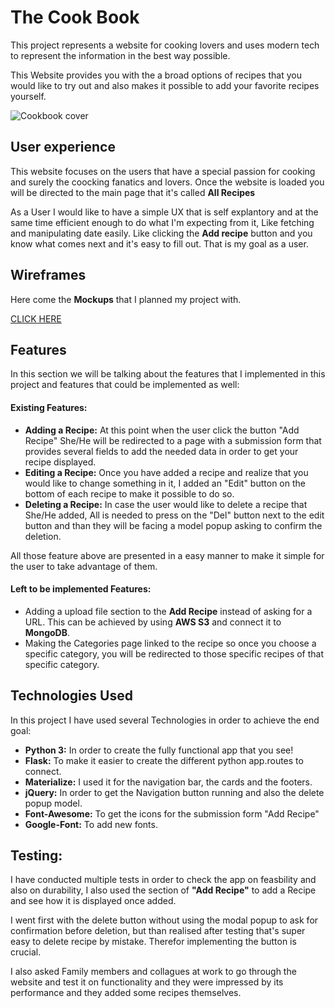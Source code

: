 # The Cook Book

This project represents a website for cooking lovers and uses modern tech to represent the information in the best way possible. 

This Website provides you with the a broad options of recipes that you would like to try out
and also makes it possible to add your favorite recipes yourself. 

![Cookbook cover](https://www.thebalancecareers.com/thmb/_X1aDEUbxj0achcbvM2rOOVJ5Mk=/2022x1483/filters:fill(auto,1)/communityrecipebook-e6417b8aefb2436fbc03861206263c9f.jpg)

## User experience

This website focuses on the users that have a special passion for cooking and surely the coocking fanatics and lovers. Once the website is loaded you will be directed
to the main page that it's called **All Recipes**

As a User I would like to have a simple UX that is self explantory and at the same time efficient enough to do what I'm expecting from it,
Like fetching and manipulating date easily. Like clicking the **Add recipe** button and you know what comes next and it's easy to fill out. That is my goal as a user. 

## Wireframes

Here come the **Mockups** that I planned my project with.

[CLICK HERE](https://www.scribd.com/document/449610829/Project-Mockups)

## Features

In this section we will be talking about the features that I implemented in this project and features that could be implemented as well:

#### Existing Features:

* **Adding a Recipe:** At this point when the user click the button "Add Recipe" She/He will be redirected to a page with a submission form that provides several fields to add the needed data in order to get your recipe displayed. 
* **Editing a Recipe:** Once you have added a recipe and realize that you would like to change something in it, I added an "Edit" button on the bottom of each recipe to make it possible to do so. 
* **Deleting a Recipe:** In case the user would like to delete a recipe that She/He added, All is needed to press on the "Del" button next to the edit button and than they will be facing a model popup asking to confirm the deletion. 

All those feature above are presented in a easy manner to make it simple for the user to take advantage of them. 

#### Left to be implemented Features:

* Adding a upload file section to the **Add Recipe** instead of asking for a URL. This can be achieved by using **AWS S3** and connect it to **MongoDB**. 
* Making the Categories page linked to the recipe so once you choose a specific category, you will be redirected to those specific recipes of that specific category. 

## Technologies Used

In this project I have used several Technologies in order to achieve the end goal:

* **Python 3:** In order to create the fully functional app that you see!
* **Flask:** To make it easier to create the different python app.routes to connect. 
* **Materialize:** I used it for the navigation bar, the cards and the footers. 
* **jQuery:** In order to get the Navigation button running and also the delete popup model.
* **Font-Awesome:** To get the icons for the submission form "Add Recipe"
* **Google-Font:** To add new fonts. 

## Testing:

I have conducted multiple tests in order to check the app on feasbility and also on durability, I also used the section of **"Add Recipe"** to
add a Recipe and see how it is displayed once added. 

I went first with the delete button without using the modal popup to ask for confirmation before deletion, but than realised after testing that's
super easy to delete recipe by mistake. Therefor implementing the button is crucial. 

I also asked Family members and collagues at work to go through the website and test it on functionality and they were impressed by its performance
and they added some recipes themselves. 


